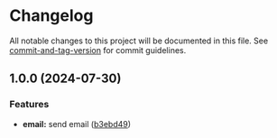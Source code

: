 # Changelog

All notable changes to this project will be documented in this file. See [commit-and-tag-version](https://github.com/absolute-version/commit-and-tag-version) for commit guidelines.

## 1.0.0 (2024-07-30)


### Features

* **email:** send email ([b3ebd49](https://github.com/Utconnect/mystique/commit/b3ebd491959ec27cc1187e3132a5a3c1c0565c22))
